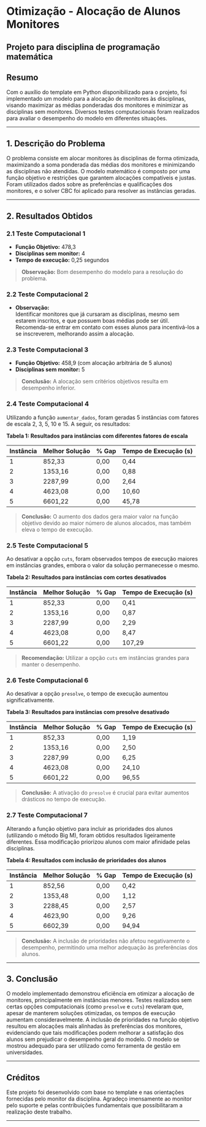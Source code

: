 # Otimização - Alocação de Alunos Monitores
Projeto para disciplina de programação matemática
---

## Resumo

Com o auxílio do template em Python disponibilizado para o projeto, foi implementado um modelo para a alocação de monitores às disciplinas, visando maximizar as médias ponderadas dos monitores e minimizar as disciplinas sem monitores. Diversos testes computacionais foram realizados para avaliar o desempenho do modelo em diferentes situações.

---

## 1. Descrição do Problema

O problema consiste em alocar monitores às disciplinas de forma otimizada, maximizando a soma ponderada das médias dos monitores e minimizando as disciplinas não atendidas. O modelo matemático é composto por uma função objetivo e restrições que garantem alocações compatíveis e justas. Foram utilizados dados sobre as preferências e qualificações dos monitores, e o solver CBC foi aplicado para resolver as instâncias geradas.

---

## 2. Resultados Obtidos

### 2.1 Teste Computacional 1

- **Função Objetivo:** 478,3
- **Disciplinas sem monitor:** 4
- **Tempo de execução:** 0,25 segundos

> **Observação:** Bom desempenho do modelo para a resolução do problema.

### 2.2 Teste Computacional 2

- **Observação:**  
  Identificar monitores que já cursaram as disciplinas, mesmo sem estarem inscritos, e que possuem boas médias pode ser útil. Recomenda-se entrar em contato com esses alunos para incentivá-los a se inscreverem, melhorando assim a alocação.

### 2.3 Teste Computacional 3

- **Função Objetivo:** 458,9 (com alocação arbitrária de 5 alunos)
- **Disciplinas sem monitor:** 5

> **Conclusão:** A alocação sem critérios objetivos resulta em desempenho inferior.

### 2.4 Teste Computacional 4

Utilizando a função `aumentar_dados`, foram geradas 5 instâncias com fatores de escala 2, 3, 5, 10 e 15. A seguir, os resultados:

**Tabela 1: Resultados para instâncias com diferentes fatores de escala**

| Instância | Melhor Solução | % Gap | Tempo de Execução (s) |
|-----------|----------------|-------|-----------------------|
| 1         | 852,33         | 0,00  | 0,44                  |
| 2         | 1353,16        | 0,00  | 0,88                  |
| 3         | 2287,99        | 0,00  | 2,64                  |
| 4         | 4623,08        | 0,00  | 10,60                 |
| 5         | 6601,22        | 0,00  | 45,78                 |

> **Conclusão:** O aumento dos dados gera maior valor na função objetivo devido ao maior número de alunos alocados, mas também eleva o tempo de execução.

### 2.5 Teste Computacional 5

Ao desativar a opção `cuts`, foram observados tempos de execução maiores em instâncias grandes, embora o valor da solução permanecesse o mesmo.

**Tabela 2: Resultados para instâncias com cortes desativados**

| Instância | Melhor Solução | % Gap | Tempo de Execução (s) |
|-----------|----------------|-------|-----------------------|
| 1         | 852,33         | 0,00  | 0,41                  |
| 2         | 1353,16        | 0,00  | 0,87                  |
| 3         | 2287,99        | 0,00  | 2,29                  |
| 4         | 4623,08        | 0,00  | 8,47                  |
| 5         | 6601,22        | 0,00  | 107,29                |

> **Recomendação:** Utilizar a opção `cuts` em instâncias grandes para manter o desempenho.

### 2.6 Teste Computacional 6

Ao desativar a opção `presolve`, o tempo de execução aumentou significativamente.

**Tabela 3: Resultados para instâncias com presolve desativado**

| Instância | Melhor Solução | % Gap | Tempo de Execução (s) |
|-----------|----------------|-------|-----------------------|
| 1         | 852,33         | 0,00  | 1,19                  |
| 2         | 1353,16        | 0,00  | 2,50                  |
| 3         | 2287,99        | 0,00  | 6,25                  |
| 4         | 4623,08        | 0,00  | 24,10                 |
| 5         | 6601,22        | 0,00  | 96,55                 |

> **Conclusão:** A ativação do `presolve` é crucial para evitar aumentos drásticos no tempo de execução.

### 2.7 Teste Computacional 7

Alterando a função objetivo para incluir as prioridades dos alunos (utilizando o método Big M), foram obtidos resultados ligeiramente diferentes. Essa modificação priorizou alunos com maior afinidade pelas disciplinas.

**Tabela 4: Resultados com inclusão de prioridades dos alunos**

| Instância | Melhor Solução | % Gap | Tempo de Execução (s) |
|-----------|----------------|-------|-----------------------|
| 1         | 852,56         | 0,00  | 0,42                  |
| 2         | 1353,48        | 0,00  | 1,12                  |
| 3         | 2288,45        | 0,00  | 2,57                  |
| 4         | 4623,90        | 0,00  | 9,26                  |
| 5         | 6602,39        | 0,00  | 94,94                 |

> **Conclusão:** A inclusão de prioridades não afetou negativamente o desempenho, permitindo uma melhor adequação às preferências dos alunos.

---

## 3. Conclusão

O modelo implementado demonstrou eficiência em otimizar a alocação de monitores, principalmente em instâncias menores. Testes realizados sem certas opções computacionais (como `presolve` e `cuts`) revelaram que, apesar de manterem soluções otimizadas, os tempos de execução aumentam consideravelmente. A inclusão de prioridades na função objetivo resultou em alocações mais alinhadas às preferências dos monitores, evidenciando que tais modificações podem melhorar a satisfação dos alunos sem prejudicar o desempenho geral do modelo. O modelo se mostrou adequado para ser utilizado como ferramenta de gestão em universidades.

---

## Créditos

Este projeto foi desenvolvido com base no template e nas orientações fornecidas pelo monitor da disciplina. Agradeço imensamente ao monitor pelo suporte e pelas contribuições fundamentais que possibilitaram a realização deste trabalho.

---
